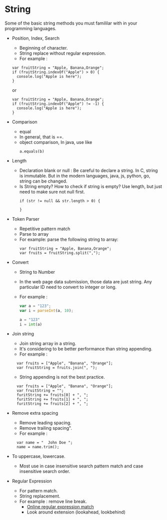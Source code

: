 # String

Some of the basic string methods you must famililar with in your programming languages.
  
* Position, Index, Search 
  * Beginning of character.
  * String replace without regular expression.
  * For example :
  ```
  var fruitString = "Apple, Banana,Orange";
  if (fruitString.indexOf("Apple") > 0) {
    console.log("Apple is here");
  }
  ```
  or 
  ```
  var fruitString = "Apple, Banana,Orange";
  if (fruitString.indexOf("Apple") != -1) {
    console.log("Apple is here");
  }

* Comparison
  * equal
  * In general, that is ==.
  * object comparison, In java, use like
    ```
    a.equals(b)
    ```
    
* Length
  * Declaration blank or null :
    Be careful to declare a string.
    In C, string is immutable.
    But in the modern languages, java, js, python, go, string can be changed.
  * Is String empty?
    How to check if string is empty?
    Use length, but just need to make sure not null first.
    ```
    if (str != null && str.length > 0) {
    
    }
    ```

* Token Parser
  * Repetitive pattern match
  * Parse to array
  * For example: parse the following string to array:
    ```
    var fruitString = "Apple, Banana,Orange";
    var fruits = fruitString.split(",");
    ```

* Convert
  * String to Number
  * In the web page data submission, those data are just string. Any particular ID need to convert to integer or long.
  * For example :
    ``` js
    var a = "123";
    var i = parseInt(a, 10);
    ```
    
    ``` python
    a = "123"
    i = int(a)
    ```

* Join string
  * Join string array in a string.
  * It's considering to be better performance than string appending.
  * For example :
  ```
    var fruits = ["Apple", "Banana", "Orange"];
    var fruitString = fruits.join(", ");
  
  ```
  * String appending is not the best practice.
  ```
    var fruits = ["Apple", "Banana", "Orange"];
    var fruitString = "";
    furitString += fruits[0] + ", ";
    furitString += fruits[1] + ", ";
    furitString += fruits[2] + ", ";
  ```
  
* Remove extra spacing
  * Remove leading spacing.
  * Remove trailing spacing".
  * For example :
  ```
    var name = "  John Doe ";
    name = name.trim();
  
  ```
  
* To uppercase, lowercase.
  * Most use in case insensitive search pattern match and case insensitive search order.

	
* Regular Expression
  * For pattern match.
  * String replacement.
  * For example : remove line break.
	* [Online regular expression match](https://www.debuggex.com/)
	* Look around extension (lookahead, lookbehind)
